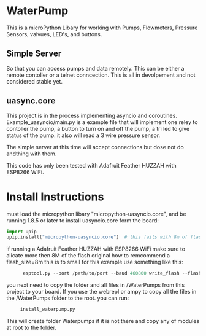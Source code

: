 # WaterPump
This is a microPython Libary for working with Pumps, Flowmeters, Pressure Sensors, valvues, LED's, and buttons.

## Simple Server
So that you can access pumps and data remotely. This can be either a remote contoller or a telnet conncection. This is 
all in devolpement and not considered stable yet. 

## uasync.core
This project is in the process implementing asyncio and coroutines. Example_uasyncio/main.py is a example file that will implement one reley to contoller the pump, a button to turn on and off the pump, a tri led to give status of the pump. it also will read a 3 wire pressure sensor. 

The simple server at this time will accept connections but dose not do andthing with them. 

This code has only been tested with Adafruit Feather HUZZAH with ESP8266 WiFi.

# Install Instructions
must load the micropython libary "micropython-uasyncio.core", and be running 1.8.5 or later
to install uasyncio.core form the board:
```python
import upip
upip.install("micropython-uasyncio.core")  # this fails with 8m of flash size 
```
if running a Adafruit Feather HUZZAH with ESP8266 WiFi make sure to alicate more then 8M of the flash
original how to remcommend a flash_size=8m this is to small for this example use something like this:
```python
      esptool.py --port /path/to/port --baud 460800 write_flash --flash_size=32m 0 /path/to/image
``` 
 
you next need to copy the folder and all files in /WaterPumps from this project to your board. If you use 
the webrepl or ampy to copy all the files in the /WaterPumps folder to the root. you can run:
```python
     install_waterpump.py
```
This will create folder Waterpumps if it is not there and copy any of modules at root to the folder. 
